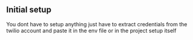 ## Initial setup

You dont have to setup anything just have to extract credentials from the twilio account and paste it in the env file or in the project setup itself